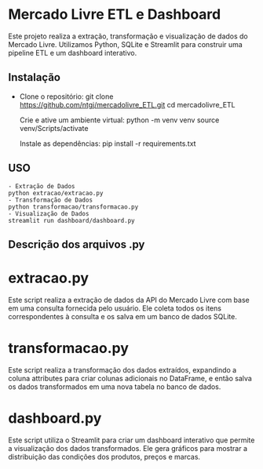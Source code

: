  # Mercado Livre ETL e Dashboard

Este projeto realiza a extração, transformação e visualização de dados do Mercado Livre. Utilizamos Python, SQLite e Streamlit para construir uma pipeline ETL e um dashboard interativo.

## Instalação

- Clone o repositório:
   git clone https://github.com/ntgj/mercadolivre_ETL.git
   cd mercadolivre_ETL

    Crie e ative um ambiente virtual:
    python -m venv venv
    source venv/Scripts/activate

    Instale as dependências:
    pip install -r requirements.txt

## USO
    - Extração de Dados
    python extracao/extracao.py
    - Transformação de Dados
    python transformacao/transformacao.py
    - Visualização de Dados
    streamlit run dashboard/dashboard.py

## Descrição dos arquivos .py

# extracao.py
Este script realiza a extração de dados da API do Mercado Livre com base em uma consulta fornecida pelo usuário. Ele coleta todos os itens correspondentes à consulta e os salva em um banco de dados SQLite.

# transformacao.py
Este script realiza a transformação dos dados extraídos, expandindo a coluna attributes para criar colunas adicionais no DataFrame, e então salva os dados transformados em uma nova tabela no banco de dados.

# dashboard.py
Este script utiliza o Streamlit para criar um dashboard interativo que permite a visualização dos dados transformados. Ele gera gráficos para mostrar a distribuição das condições dos produtos, preços e marcas.
